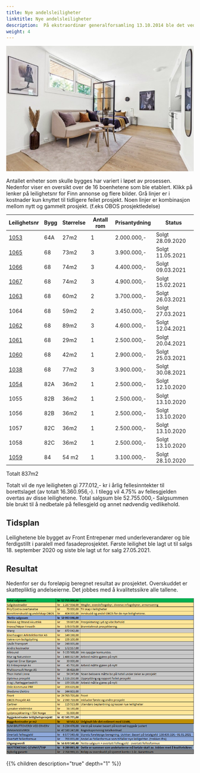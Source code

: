 ```yaml
---
title: Nye andelsleiligheter
linktitle: Nye andelsleiligheter
description:  På ekstraordinær generalforsamling 13.10.2014 ble det vedtatt å gi styret fullmakt til å søke om bruksendring av næringslokalene i Hovseterveien 82 og 68 med det formål å gjøre om disse til andeler i borettslaget.
weight: 4
---
```


![Leilighet](075_1990080615.jpg)

Antallet enheter som skulle bygges har variert i løpet av prosessen. Nedenfor viser en oversikt over de 16 boenhetene som ble etablert. Klikk på lenker på leilighetsnr for Finn annonse og flere bilder. Grå linjer er i kostnader kun knyttet til tidligere feilet prosjekt. Noen linjer er kombinasjon mellom nytt og gammelt prosjekt. (f.eks OBOS prosjektledelse)

|Leilighetsnr|Bygg|Størrelse|Antall rom|Prisantydning|Status
|----------|-----|--------|-------|--------|--------|
|[1053](https://www.finn.no/realestate/homes/ad.html?finnkode=191919075)|64A|27m2|1|2.000.000,-|Solgt 28.09.2020|
|[1065](https://www.finn.no/realestate/homes/ad.html?finnkode=214976709)|68|73m2|3|3.900.000,-|Solgt 11.05.2021|
|[1066](https://www.finn.no/realestate/homes/ad.html?finnkode=209380303)|68|74m2|3|4.400.000,-|Solgt 09.03.2021|
|[1067](https://www.finn.no/realestate/homes/ad.html?finnkode=206294149)|68|74m2|3|4.900.000,-|Solgt 15.02.2021|
|[1063](https://www.finn.no/realestate/homes/ad.html?finnkode=210880986)|68|60m2|2|3.700.000,-|Solgt 26.03.2021|
|1064|68|59m2|2|3.450.000,-|Solgt 27.03.2021|
|[1062](https://www.finn.no/realestate/homes/ad.html?finnkode=210880772)|68|89m2|3|4.600.000,-|Solgt 12.04.2021|
|[1061](https://www.finn.no/realestate/homes/ad.html?finnkode=214159932)|68|29m2|1|2.500.000,-|Solgt 20.04.2021|
|[1060](https://www.finn.no/realestate/homes/ad.html?finnkode=210880570)|68|42m2|1|2.900.000,-|Solgt 25.03.2021|
|[1038](https://www.finn.no/realestate/homes/ad.html?finnkode=220098515)|68|77m2|3|3.900.000,-|Solgt 30.08.2021|
|[1054](https://www.finn.no/realestate/homes/ad.html?finnkode=193501469)|82A|36m2|1|2.500.000,-|Solgt 12.10.2020|
|1055|82B|36m2|1|2.500.000,-|Solgt 13.10.2020|
|1056|82B|36m2|1|2.500.000,-|Solgt 13.10.2020|
|1057|82C|36m2|1|2.500.000,-|Solgt 13.10.2020|
|1058|82C|36m2|1|2.500.000,-|Solgt 13.10.2020|
|[1059](https://www.finn.no/realestate/homes/ad.html?finnkode=195108769)|84|54 m2|1|3.100.000,-|Solgt 28.10.2020|

Totalt 837m2

Totalt vil de nye leiligheten gi 777.012,- kr i årlig fellesinntekter til borettslaget (av totalt 16.360.956,-). I tilegg vil 4.75% av fellesgjelden overtas av disse leilighetene. Total salgsum ble 52.755.000,-  Salgsummen ble brukt  til å nedbetale på fellesgjeld og annet nødvendig vedlikehold.

## Tidsplan

Leilighetene ble bygget av Front Entrepenør med underleverandører og ble ferdigstillt i paralell med fasadeprosjektet. Første leilighet ble lagt ut til salgs 18. september 2020 og siste ble lagt ut for salg 27.05.2021.

## Resultat

Nedenfor ser du foreløpig beregnet resultat av prosjektet. Overskuddet er skattepliktig andelseierne. Det jobbes med å kvalitetssikre alle tallene.

![Resultat](resultat.png)

{{% children description="true" depth="1" %}}
